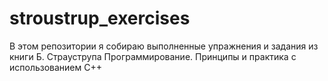 # stroustrup_exercises

В этом репозитории я собираю выполненные упражнения и задания из книги Б. Страуструпа Программирование. Принципы и практика с использованием С++
